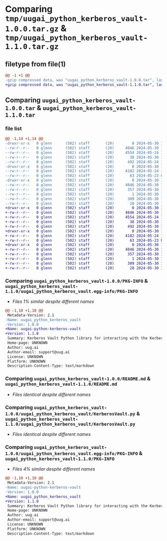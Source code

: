 # Comparing `tmp/uugai_python_kerberos_vault-1.0.0.tar.gz` & `tmp/uugai_python_kerberos_vault-1.1.0.tar.gz`

## filetype from file(1)

```diff
@@ -1 +1 @@
-gzip compressed data, was "uugai_python_kerberos_vault-1.0.0.tar", last modified: Thu May 30 10:32:35 2024, max compression
+gzip compressed data, was "uugai_python_kerberos_vault-1.1.0.tar", last modified: Thu May 30 10:45:55 2024, max compression
```

## Comparing `uugai_python_kerberos_vault-1.0.0.tar` & `uugai_python_kerberos_vault-1.1.0.tar`

### file list

```diff
@@ -1,14 +1,14 @@
-drwxr-xr-x   0 glenn      (502) staff       (20)        0 2024-05-30 10:32:35.819867 uugai_python_kerberos_vault-1.0.0/
--rw-r--r--   0 glenn      (502) staff       (20)     4846 2024-05-30 10:32:35.819594 uugai_python_kerberos_vault-1.0.0/PKG-INFO
--rw-r--r--   0 glenn      (502) staff       (20)     4554 2024-05-24 13:56:27.000000 uugai_python_kerberos_vault-1.0.0/README.md
--rw-r--r--   0 glenn      (502) staff       (20)       38 2024-05-30 10:32:35.819966 uugai_python_kerberos_vault-1.0.0/setup.cfg
--rw-r--r--   0 glenn      (502) staff       (20)      492 2024-05-24 13:20:21.000000 uugai_python_kerberos_vault-1.0.0/setup.py
-drwxr-xr-x   0 glenn      (502) staff       (20)        0 2024-05-30 10:32:35.817379 uugai_python_kerberos_vault-1.0.0/uugai_python_kerberos_vault/
--rw-r--r--   0 glenn      (502) staff       (20)     4182 2024-05-24 12:35:53.000000 uugai_python_kerberos_vault-1.0.0/uugai_python_kerberos_vault/KerberosVault.py
--rw-r--r--   0 glenn      (502) staff       (20)       63 2024-05-23 07:35:23.000000 uugai_python_kerberos_vault-1.0.0/uugai_python_kerberos_vault/__init__.py
-drwxr-xr-x   0 glenn      (502) staff       (20)        0 2024-05-30 10:32:35.819186 uugai_python_kerberos_vault-1.0.0/uugai_python_kerberos_vault.egg-info/
--rw-r--r--   0 glenn      (502) staff       (20)     4846 2024-05-30 10:32:35.000000 uugai_python_kerberos_vault-1.0.0/uugai_python_kerberos_vault.egg-info/PKG-INFO
--rw-r--r--   0 glenn      (502) staff       (20)      357 2024-05-30 10:32:35.000000 uugai_python_kerberos_vault-1.0.0/uugai_python_kerberos_vault.egg-info/SOURCES.txt
--rw-r--r--   0 glenn      (502) staff       (20)        1 2024-05-30 10:32:35.000000 uugai_python_kerberos_vault-1.0.0/uugai_python_kerberos_vault.egg-info/dependency_links.txt
--rw-r--r--   0 glenn      (502) staff       (20)      309 2024-05-30 10:32:35.000000 uugai_python_kerberos_vault-1.0.0/uugai_python_kerberos_vault.egg-info/requires.txt
--rw-r--r--   0 glenn      (502) staff       (20)       28 2024-05-30 10:32:35.000000 uugai_python_kerberos_vault-1.0.0/uugai_python_kerberos_vault.egg-info/top_level.txt
+drwxr-xr-x   0 glenn      (502) staff       (20)        0 2024-05-30 10:45:55.113991 uugai_python_kerberos_vault-1.1.0/
+-rw-r--r--   0 glenn      (502) staff       (20)     4846 2024-05-30 10:45:55.113713 uugai_python_kerberos_vault-1.1.0/PKG-INFO
+-rw-r--r--   0 glenn      (502) staff       (20)     4554 2024-05-24 13:56:27.000000 uugai_python_kerberos_vault-1.1.0/README.md
+-rw-r--r--   0 glenn      (502) staff       (20)       38 2024-05-30 10:45:55.114088 uugai_python_kerberos_vault-1.1.0/setup.cfg
+-rw-r--r--   0 glenn      (502) staff       (20)      492 2024-05-30 10:45:28.000000 uugai_python_kerberos_vault-1.1.0/setup.py
+drwxr-xr-x   0 glenn      (502) staff       (20)        0 2024-05-30 10:45:55.111747 uugai_python_kerberos_vault-1.1.0/uugai_python_kerberos_vault/
+-rw-r--r--   0 glenn      (502) staff       (20)     4182 2024-05-24 12:35:53.000000 uugai_python_kerberos_vault-1.1.0/uugai_python_kerberos_vault/KerberosVault.py
+-rw-r--r--   0 glenn      (502) staff       (20)       63 2024-05-23 07:35:23.000000 uugai_python_kerberos_vault-1.1.0/uugai_python_kerberos_vault/__init__.py
+drwxr-xr-x   0 glenn      (502) staff       (20)        0 2024-05-30 10:45:55.113337 uugai_python_kerberos_vault-1.1.0/uugai_python_kerberos_vault.egg-info/
+-rw-r--r--   0 glenn      (502) staff       (20)     4846 2024-05-30 10:45:55.000000 uugai_python_kerberos_vault-1.1.0/uugai_python_kerberos_vault.egg-info/PKG-INFO
+-rw-r--r--   0 glenn      (502) staff       (20)      357 2024-05-30 10:45:55.000000 uugai_python_kerberos_vault-1.1.0/uugai_python_kerberos_vault.egg-info/SOURCES.txt
+-rw-r--r--   0 glenn      (502) staff       (20)        1 2024-05-30 10:45:55.000000 uugai_python_kerberos_vault-1.1.0/uugai_python_kerberos_vault.egg-info/dependency_links.txt
+-rw-r--r--   0 glenn      (502) staff       (20)      309 2024-05-30 10:45:55.000000 uugai_python_kerberos_vault-1.1.0/uugai_python_kerberos_vault.egg-info/requires.txt
+-rw-r--r--   0 glenn      (502) staff       (20)       28 2024-05-30 10:45:55.000000 uugai_python_kerberos_vault-1.1.0/uugai_python_kerberos_vault.egg-info/top_level.txt
```

### Comparing `uugai_python_kerberos_vault-1.0.0/PKG-INFO` & `uugai_python_kerberos_vault-1.1.0/uugai_python_kerberos_vault.egg-info/PKG-INFO`

 * *Files 1% similar despite different names*

```diff
@@ -1,10 +1,10 @@
 Metadata-Version: 2.1
-Name: uugai_python_kerberos_vault
-Version: 1.0.0
+Name: uugai-python-kerberos-vault
+Version: 1.1.0
 Summary: Kerberos Vault Python library for interacting with the Kerberos Vault.
 Home-page: UNKNOWN
 Author: uug.ai
 Author-email: support@uug.ai
 License: UNKNOWN
 Platform: UNKNOWN
 Description-Content-Type: text/markdown
```

### Comparing `uugai_python_kerberos_vault-1.0.0/README.md` & `uugai_python_kerberos_vault-1.1.0/README.md`

 * *Files identical despite different names*

### Comparing `uugai_python_kerberos_vault-1.0.0/uugai_python_kerberos_vault/KerberosVault.py` & `uugai_python_kerberos_vault-1.1.0/uugai_python_kerberos_vault/KerberosVault.py`

 * *Files identical despite different names*

### Comparing `uugai_python_kerberos_vault-1.0.0/uugai_python_kerberos_vault.egg-info/PKG-INFO` & `uugai_python_kerberos_vault-1.1.0/PKG-INFO`

 * *Files 4% similar despite different names*

```diff
@@ -1,10 +1,10 @@
 Metadata-Version: 2.1
-Name: uugai-python-kerberos-vault
-Version: 1.0.0
+Name: uugai_python_kerberos_vault
+Version: 1.1.0
 Summary: Kerberos Vault Python library for interacting with the Kerberos Vault.
 Home-page: UNKNOWN
 Author: uug.ai
 Author-email: support@uug.ai
 License: UNKNOWN
 Platform: UNKNOWN
 Description-Content-Type: text/markdown
```

